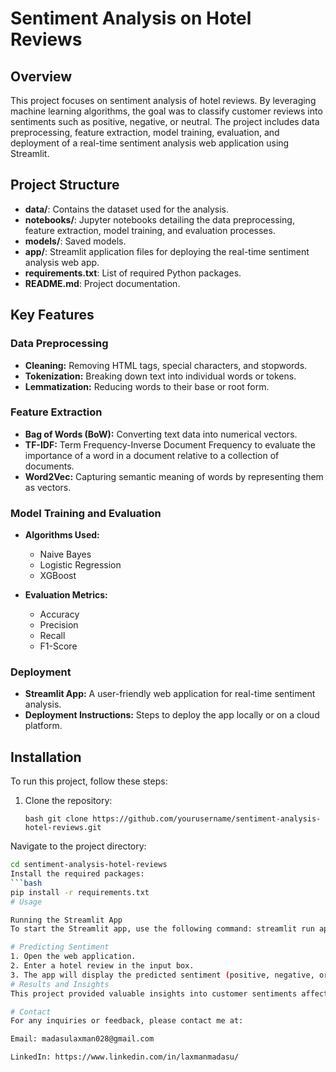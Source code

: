 # Sentiment Analysis on Hotel Reviews

## Overview

This project focuses on sentiment analysis of hotel reviews. By leveraging machine learning algorithms, the goal was to classify customer reviews into sentiments such as positive, negative, or neutral. The project includes data preprocessing, feature extraction, model training, evaluation, and deployment of a real-time sentiment analysis web application using Streamlit.

## Project Structure

- **data/**: Contains the dataset used for the analysis.
- **notebooks/**: Jupyter notebooks detailing the data preprocessing, feature extraction, model training, and evaluation processes.
- **models/**: Saved models.
- **app/**: Streamlit application files for deploying the real-time sentiment analysis web app.
- **requirements.txt**: List of required Python packages.
- **README.md**: Project documentation.

## Key Features

### Data Preprocessing

- **Cleaning:** Removing HTML tags, special characters, and stopwords.
- **Tokenization:** Breaking down text into individual words or tokens.
- **Lemmatization:** Reducing words to their base or root form.

### Feature Extraction

- **Bag of Words (BoW):** Converting text data into numerical vectors.
- **TF-IDF:** Term Frequency-Inverse Document Frequency to evaluate the importance of a word in a document relative to a collection of documents.
- **Word2Vec:** Capturing semantic meaning of words by representing them as vectors.

### Model Training and Evaluation

- **Algorithms Used:**
  - Naive Bayes
  - Logistic Regression
  - XGBoost

- **Evaluation Metrics:**
  - Accuracy
  - Precision
  - Recall
  - F1-Score

### Deployment

- **Streamlit App:** A user-friendly web application for real-time sentiment analysis.
- **Deployment Instructions:** Steps to deploy the app locally or on a cloud platform.

## Installation

To run this project, follow these steps:

1. Clone the repository:
   ```
   bash git clone https://github.com/yourusername/sentiment-analysis-hotel-reviews.git
  Navigate to the project directory: 
  ```bash
cd sentiment-analysis-hotel-reviews
 Install the required packages:
```bash
pip install -r requirements.txt
# Usage

Running the Streamlit App
To start the Streamlit app, use the following command: streamlit run app/app.py

# Predicting Sentiment
1. Open the web application.
2. Enter a hotel review in the input box.
3. The app will display the predicted sentiment (positive, negative, or neutral).
# Results and Insights
This project provided valuable insights into customer sentiments affecting satisfaction. By analyzing the reviews, we could identify common themes and issues that influence customer experiences positively or negatively.

# Contact
For any inquiries or feedback, please contact me at:

Email: madasulaxman028@gmail.com

LinkedIn: https://www.linkedin.com/in/laxmanmadasu/

